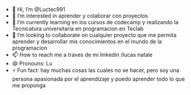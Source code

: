 - 👋 Hi, I’m @Luctec991
- 👀 I’m interested in aprender y colaborar con proyectos
- 🌱 I’m currently learning en los cursos de codecamp y realizando la Tecnicatura universitaria en programacion en Teclab
- 💞️ I’m looking to collaborate on cualquier proyecto que me permita aprender y desarrollar mis conocimientos en el mundo de la programacion
- 📫 How to reach me a traves de mi linkedin /lucas natale
- 😄 Pronouns: Lu
- ⚡ Fun fact: hay muchas cosas las cuales no se hacer, pero soy una persona apasionada por el aprendizaje y puedo aprender todo lo que me proponga

<!---
Luctec991/Luctec991 is a ✨ special ✨ repository because its `README.md` (this file) appears on your GitHub profile.
You can click the Preview link to take a look at your changes.
--->
